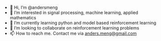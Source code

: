 - 👋 Hi, I’m @andersmeng
- 👀 I’m interested in signal processing, machine learning, applied mathematics
- 🌱 I’m currently learning python and model based reinforcement learning
- 💞️ I’m looking to collaborate on reinforcement learning problems
- 📫 How to reach me. Contact me via anders.meng@gmail.com

<!---
andersmeng/andersmeng is a ✨ special ✨ repository because its `README.md` (this file) appears on your GitHub profile.
You can click the Preview link to take a look at your changes.
--->
